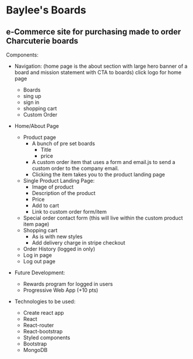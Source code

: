 # Baylee's Boards

## e-Commerce site for purchasing made to order Charcuterie boards

Components:
* Navigation: (home page is the about section with large hero banner of a board and mission statement with CTA to boards) click logo for home page
	- Boards
	- sing up
	- sign in
	- shopping cart
	- Custom Order
* Home/About Page
	- Product page
		- A bunch of pre set boards
			- Title
			- price
		- A custom order item that uses a form and email.js to send a custom order to the company email.
		- Clicking the item takes you to the product landing page
	- Single Product Landing Page: 
		- Image of product
		- Description of the product
		- Price
		- Add to cart
		- Link to custom order form/item
	- Special order contact form (this will live within the custom product item page)
	- Shopping cart
		- As is with new styles
		- Add delivery charge in stripe checkout
	- Order History (logged in only)
	- Log in page
	- Log out page

* Future Development:
	- Rewards program for logged in users
	- Progressive Web App (+10 pts)
	
* Technologies to be used:
	- Create react app
	- React
	- React-router
	- React-bootstrap
	- Styled components
	- Bootstrap
	- MongoDB

